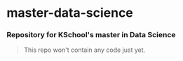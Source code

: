 # master-data-science

### Repository for KSchool's master in Data Science

> This repo won't contain any code just yet.
